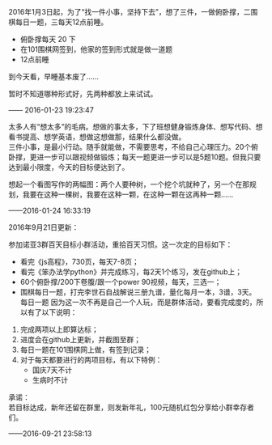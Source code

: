 2016年1月3日起，为了“找一件小事，坚持下去”，想了三件，一做俯卧撑，二围棋每日一题，三每天12点前睡。

- 俯卧撑每天 20 下
- 在101围棋网签到，他家的签到形式就是做一道题
- 12点前睡

到今天看，早睡基本废了……  

暂时不知道哪种形式好，先两种都放上来试试。

—— 2016-01-23 19:23:47

太多人有“想太多”的毛病。想做的事太多，下了班想健身锻炼身体、想写代码、想看书提高、想学英语，想做这想做那，结果什么都没做。  
三件小事，是最小行动。随手就能做，不需要思考，不给自己心理压力。20个俯卧撑，更进一步可以跟视频做锻炼；每天一题更进一步可以是5题10题。但我只要达到最小限度，今天的目标便达到了。

想起一个看图写作的两幅图：两个人要种树，一个挖个坑就种了，另一个在那规划，我要在这种一棵树，我要在这种一颗，在这种一颗在这再种一颗……

——2016-01-24 16:33:19

2016年9月21日更新：

参加诺亚3群百天目标小群活动，重拾百天习惯。这一次定的目标如下：

- 看完《js高程》，730页，每天7-8页；
- 看完《笨办法学python》并完成练习，每2天1个练习，发在github上；
- 60个俯卧撑/200下卷腹/跟一个power 90视频，每天，三选一；
- 围棋每日一题，打完李世石自战解说三册九谱，量化每月一本，3谱，3天。
每日一题
因为这一次不再是自己一个人玩，而是群体活动，要看完成度的，所以有了以下说明：

1. 完成两项以上即算达标；
2. 进度会在github上更新，并截图至群；
3. 每日一题在101围棋网上做，有签到记录；
3. 对于每天都要进行的两项目标，有以下特例：
	- 国庆7天不计
	- 生病时不计

承诺：    
若目标达成，新年还留在群里，则发新年礼，100元随机红包分享给小群幸存者们。

——2016-09-21 23:58:13